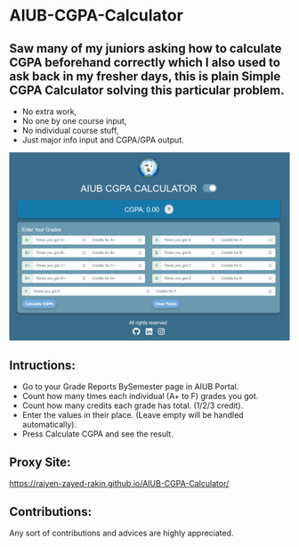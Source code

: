# AIUB-CGPA-Calculator
## Saw many of my juniors asking how to calculate CGPA beforehand correctly which I also used to ask back in my fresher days, this is plain Simple CGPA Calculator solving this particular problem.
- No extra work,
- No one by one course input,
- No individual course stuff,
- Just major info input and CGPA/GPA output.
<img src="Images/Screenshot 2024-10-14 131015.png">

## Intructions:
- Go to your Grade Reports BySemester page in AIUB Portal.
- Count how many times each individual (A+ to F) grades you got.
- Count how many credits each grade has total. (1/2/3 credit).
- Enter the values in their place. (Leave empty will be handled automatically).
- Press Calculate CGPA and see the result.

## Proxy Site:
https://raiyen-zayed-rakin.github.io/AIUB-CGPA-Calculator/

## Contributions:
Any sort of contributions and advices are highly appreciated. 
